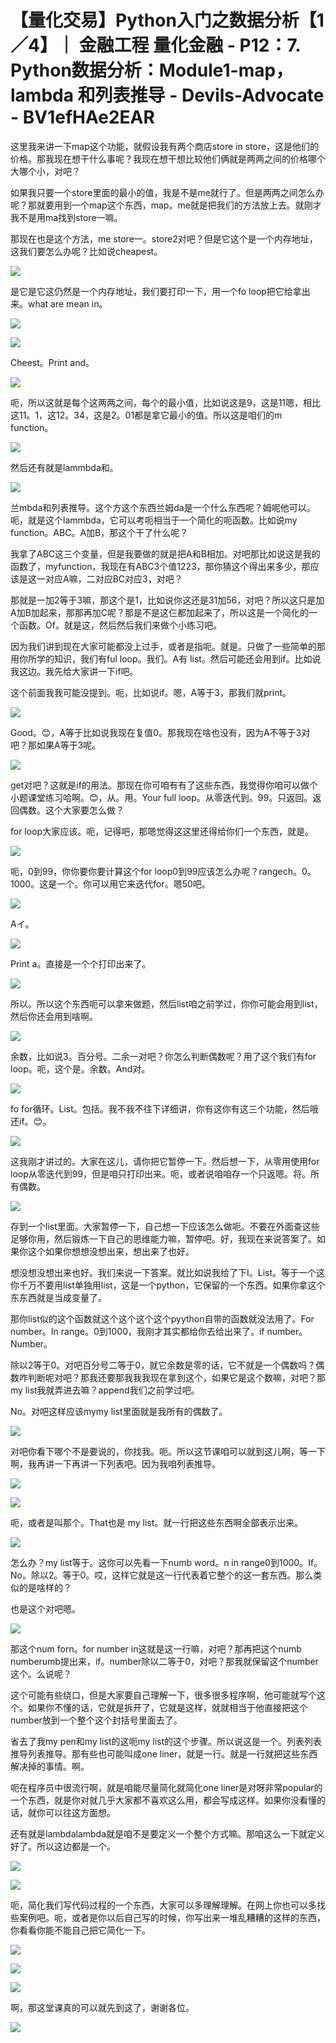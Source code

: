 # 【量化交易】Python入门之数据分析【1／4】｜ 金融工程 量化金融 - P12：7. Python数据分析：Module1-map，lambda 和列表推导 - Devils-Advocate - BV1efHAe2EAR

这里我来讲一下map这个功能，就假设我有两个商店store in store，这是他们的价格。那我现在想干什么事呢？我现在想干想比较他们俩就是两两之间的价格哪个大哪个小，对吧？

如果我只要一个store里面的最小的值，我是不是me就行了。但是两两之间怎么办呢？那就要用到一个map这个东西，map。me就是把我们的方法放上去。就刚才我不是用ma找到store一嘛。

那现在也是这个方法，me store一。store2对吧？但是它这个是一个内存地址，这我们要怎么办呢？比如说cheapest。



![](img/b36d720a51e9c31991b9e92e8726948f_1.png)

是它是它这仍然是一个内存地址，我们要打印一下，用一个fo loop把它给拿出来。what are mean in。



![](img/b36d720a51e9c31991b9e92e8726948f_3.png)

![](img/b36d720a51e9c31991b9e92e8726948f_4.png)

Cheest。Print and。

![](img/b36d720a51e9c31991b9e92e8726948f_6.png)

呃，所以这就是每个这两两之间，每个的最小值，比如说这是9，这是11嗯，相比这11。1，这12。34，这是2。01都是拿它最小的值。所以这是咱们的m function。



![](img/b36d720a51e9c31991b9e92e8726948f_8.png)

然后还有就是lammbda和。

![](img/b36d720a51e9c31991b9e92e8726948f_10.png)

兰mbda和列表推导。这个方这个东西兰姆da是一个什么东西呢？姆呢他可以。呃，就是这个lammbda，它可以考呃相当于一个简化的呃函数。比如说my function。ABC。A加B，那这个干了什么呢？

我拿了ABC这三个变量，但是我要做的就是把A和B相加。对吧那比如说这是我的函数了，myfunction，我现在有ABC3个值1223，那你猜这个得出来多少，那应该是这一对应A嘛，二对应BC对应3，对吧？

那就是一加2等于3嘛，那这个是1，比如说你这还是31加56，对吧？所以这只是加A加B加起来，那那再加C呢？那是不是这仨都加起来了，所以这是一个简化的一个函数。Of。就是这，然后然后我们来做个小练习吧。

因为我们讲到现在大家可能都没上过手，或者是指呃。就是。只做了一些简单的那用你所学的知识，我们有ful loop。我们。A有 list。然后可能还会用到if。比如说我这边。我先给大家讲一下if吧。

这个前面我我可能没提到。呃，比如说if。嗯，A等于3，那我们就print。

![](img/b36d720a51e9c31991b9e92e8726948f_12.png)

Good。😊，A等于比如说我现在复值0。那我现在啥也没有，因为A不等于3对吧？那如果A等于3呢。

![](img/b36d720a51e9c31991b9e92e8726948f_14.png)

get对吧？这就是if的用法。那现在你可咱有有了这些东西，我觉得你咱可以做个小题课堂练习哈啊。😊，从。用。Your full loop。从零迭代到。99。只返回。返回偶数。这个大家要怎么做？

for loop大家应该。呃，记得吧，那嗯觉得这这里还得给你们一个东西，就是。

![](img/b36d720a51e9c31991b9e92e8726948f_16.png)

呃，0到99，你你要你要计算这个for loop0到99应该怎么办呢？rangech。0。1000。这是一个。你可以用它来迭代for。嗯50吧。



![](img/b36d720a51e9c31991b9e92e8726948f_18.png)

Aイ。

![](img/b36d720a51e9c31991b9e92e8726948f_20.png)

Print a。直接是一个个打印出来了。

![](img/b36d720a51e9c31991b9e92e8726948f_22.png)

所以。所以这个东西呃可以拿来做题，然后list咱之前学过，你你可能会用到list，然后你还会用到啥啊。



![](img/b36d720a51e9c31991b9e92e8726948f_24.png)

余数，比如说3。百分号。二余一对吧？你怎么判断偶数呢？用了这个我们有for loop。呃，这个是。余数。And对。



![](img/b36d720a51e9c31991b9e92e8726948f_26.png)

fo for循环。List。包括。我不我不往下详细讲，你有这你有这三个功能，然后哦还if。😊。

![](img/b36d720a51e9c31991b9e92e8726948f_28.png)

这我刚才讲过的。大家在这儿，请你把它暂停一下。然后想一下，从零用使用for loop从零迭代到99，但是咱只打印出来。呃，或者说咱咱存一个只返嗯。将。所有偶数。



![](img/b36d720a51e9c31991b9e92e8726948f_30.png)

存到一个list里面。大家暂停一下，自己想一下应该怎么做呃。不要在外面查这些足够你用，然后锻炼一下自己的思维能力嘛，暂停吧。好，我现在来说答案了。如果你这个如果你想想没想出来，想出来了也好。

想没想没想出来也好。我们来说一下答案。就比如说我给了下I。List。等于一个这你千万不要用list单独用list，这是一个python，它保留的一个东西。如果你拿这个东东西就是当成变量了。

那你list似的这个函数就这个这个这个这个pyython自带的函数就没法用了。For number。In range。0到1000，我刚才其实都给你去给出来了。if number。Number。

除以2等于0。对吧百分号二等于0，就它余数是零的话，它不就是一个偶数吗？偶数咋判断呢对吧？那我还要那我我我现在拿到这个，如果它是这个数嘛，对吧？那my list我就弄进去嘛？append我们之前学过吧。

No。对吧这样应该mymy list里面就是我所有的偶数了。

![](img/b36d720a51e9c31991b9e92e8726948f_32.png)

对吧你看下哪个不是要说的，你找我。呃。所以这节课咱可以就到这儿啊，等一下啊，我再讲一下再讲一下列表吧。因为我咱列表推导。



![](img/b36d720a51e9c31991b9e92e8726948f_34.png)

![](img/b36d720a51e9c31991b9e92e8726948f_35.png)

呃，或者是叫那个。That也是 my list。就一行把这些东西啊全部表示出来。

![](img/b36d720a51e9c31991b9e92e8726948f_37.png)

怎么办？my list等于。这你可以先看一下numb word。n in range0到1000。If。No。除以2。等于0。哎，这样它就是这一行代表着它整个的这一套东西。那么类似的是啥样的？

也是这个对吧嗯。

![](img/b36d720a51e9c31991b9e92e8726948f_39.png)

那这个num forn。for number in这就是这一行嘛，对吧？那再把这个numb numberumb提出来，if。number除以二等于0，对吧？那我就保留这个number这个。么说呢？

这个可能有些绕口，但是大家要自己理解一下，很多很多程序啊，他可能就写个这个。如果你不懂的话，它就是拆开了，它就是这样，就就相当于他直接把这个number放到一个整个这个封括号里面去了。

省去了我my pen和my list的这呃my list的这个步骤。所以说这是一个。列表列表推导列表推导。那有些也可能叫成one liner，就是一行。就是一行就把这些东西解决掉的事情。啊。

呃在程序员中很流行啊，就是咱能尽量简化就简化one liner是对呀非常popular的一个东西，就是你对就几乎大家都不喜欢这么用，都会写成这样。如果你没看懂的话，就你可以往这方面想。

还有就是lambdalambda就是咱不是要定义一个整个方式嘛。那咱这么一下就定义好了。所以这边都是一个。



![](img/b36d720a51e9c31991b9e92e8726948f_41.png)

![](img/b36d720a51e9c31991b9e92e8726948f_42.png)

呃，简化我们写代码过程的一个东西，大家可以多理解理解。在网上你也可以多找些案例吧。呃，或者是你以后自己写的时候，你写出来一堆乱糟糟的这样的东西，你看看你能不能自己把它简化一下。



![](img/b36d720a51e9c31991b9e92e8726948f_44.png)

![](img/b36d720a51e9c31991b9e92e8726948f_45.png)

![](img/b36d720a51e9c31991b9e92e8726948f_46.png)

啊，那这堂课真的可以就先到这了，谢谢各位。

![](img/b36d720a51e9c31991b9e92e8726948f_48.png)
